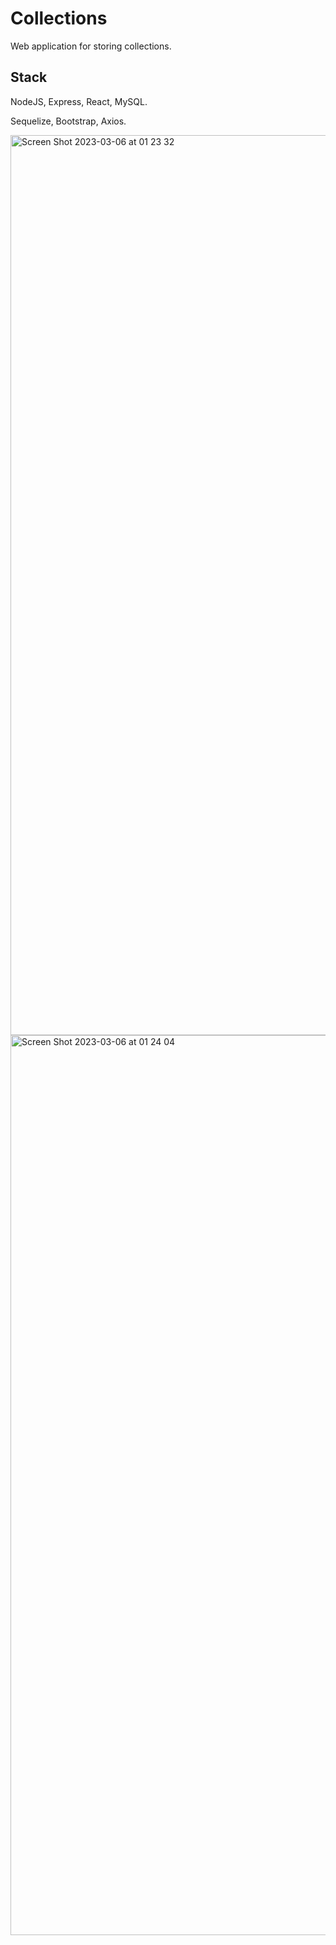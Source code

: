 # Collections

Web application for storing collections.

## Stack

NodeJS, Express, React, MySQL.

Sequelize, Bootstrap, Axios.

<img width="1440" alt="Screen Shot 2023-03-06 at 01 23 32" src="https://user-images.githubusercontent.com/42896701/222986864-756c7b4e-ec83-402e-bfc0-8cba13ae936b.png">
<img width="1440" alt="Screen Shot 2023-03-06 at 01 24 04" src="https://user-images.githubusercontent.com/42896701/222986874-66ab4c85-89f9-4660-b7b0-453118746921.png">
